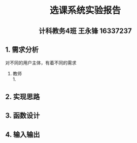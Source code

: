 # <center>选课系统实验报告
## <center> 计科教务4班 王永锋 16337237

## 1. 需求分析
对不同的用户主体，有着不同的需求
1. 教师  
    1.
## 2. 实现思路

## 3. 函数设计

## 4. 输入输出
